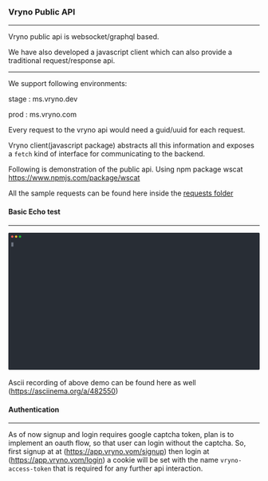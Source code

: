 ### Vryno Public API

---

Vryno public api is websocket/graphql based. 

We have also developed a javascript client which can also provide a traditional request/response api.

---

We support following environments:

stage : ms.vryno.dev

prod : ms.vryno.com

Every request to the vryno api would need a guid/uuid for each request. 

Vryno client(javascript package) abstracts all this information and exposes a `fetch` kind of interface for communicating to the backend. 

Following is demonstration of the public api. Using npm package wscat https://www.npmjs.com/package/wscat

All the sample requests can be found here inside the [requests folder](https://github.com/vryno/api-docs/tree/gh-pages/requests)

#### Basic Echo test

---

[![basic_setup](basic_echo_test.svg)](https://asciinema.org/a/482550)

Ascii recording of above demo can be found here as well (https://asciinema.org/a/482550)

#### Authentication

---
As of now signup and login requires google captcha token, plan is to implement an oauth flow, so that user can login without the captcha.
So, first signup at at (https://app.vryno.vom/signup) then login at (https://app.vryno.vom/login) a cookie will be set with the name `vryno-access-token` that is required for any further api interaction.

